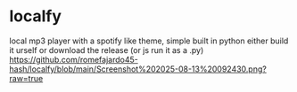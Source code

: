 # localfy
local mp3 player with a spotify like theme, simple built in python
either build it urself or download the release (or js run it as a .py)
https://github.com/romefajardo45-hash/localfy/blob/main/Screenshot%202025-08-13%20092430.png?raw=true
